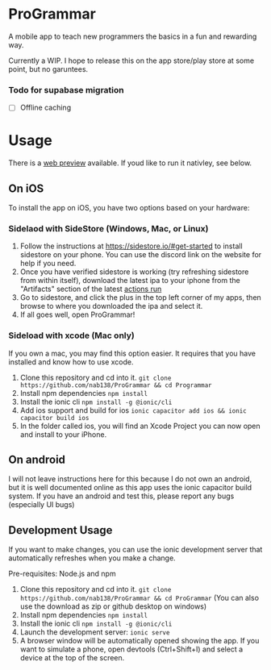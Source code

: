 # ProGrammar

A mobile app to teach new programmers the basics in a fun and rewarding way.

Currently a WIP. I hope to release this on the app store/play store at some point, but no garuntees.

### Todo for supabase migration

- [ ] Offline caching

# Usage

There is a [web preview](https://dashboard.ionicframework.com/app/28f7b0bb/preview/) available. If youd like to run it nativley, see below.

## On iOS

To install the app on iOS, you have two options based on your hardware:

### Sidelaod with SideStore (Windows, Mac, or Linux)

1. Follow the instructions at https://sidestore.io/#get-started to install sidestore on your phone. You can use the discord link on the website for help if you need.
2. Once you have verified sidestore is working (try refreshing sidestore from within itself), download the latest ipa to your iphone from the "Artifacts" section of the latest [actions run](https://github.com/nab138/ProGrammar/actions/workflows/build.yml)
3. Go to sidestore, and click the plus in the top left corner of my apps, then browse to where you downloaded the ipa and select it.
4. If all goes well, open ProGrammar!

### Sideload with xcode (Mac only)

If you own a mac, you may find this option easier. It requires that you have installed and know how to use xcode.

1. Clone this repository and cd into it. `git clone https://github.com/nab138/ProGrammar && cd Programmar`
2. Install npm dependencies `npm install`
3. Install the ionic cli `npm install -g @ionic/cli`
4. Add ios support and build for ios `ionic capacitor add ios && ionic capacitor build ios`
5. In the folder called ios, you will find an Xcode Project you can now open and install to your iPhone.

## On android

I will not leave instructions here for this because I do not own an android, but it is well documented online as this app uses the ionic capacitor build system. If you have an android and test this, please report any bugs (especially UI bugs)

## Development Usage

If you want to make changes, you can use the ionic development server that automatically refreshes when you make a change.

Pre-requisites: Node.js and npm

1. Clone this repository and cd into it. `git clone https://github.com/nab138/ProGrammar && cd ProGrammar` (You can also use the download as zip or github desktop on windows)
2. Install npm dependencies `npm install`
3. Install the ionic cli `npm install -g @ionic/cli`
4. Launch the development server: `ionic serve`
5. A browser window will be automatically opened showing the app. If you want to simulate a phone, open devtools (Ctrl+Shift+I) and select a device at the top of the screen.
